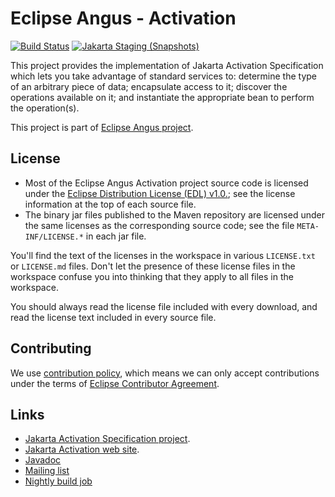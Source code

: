 # Eclipse Angus - Activation

[![Build Status](https://github.com/eclipse-ee4j/angus-activation/actions/workflows/maven.yml/badge.svg?branch=master)](https://github.com/eclipse-ee4j/angus-activation/actions/workflows/maven.yml?branch=master)
[![Jakarta Staging (Snapshots)](https://img.shields.io/nexus/s/https/jakarta.oss.sonatype.org/org.eclipse.angus/angus-activation.svg)](https://jakarta.oss.sonatype.org/content/repositories/staging/org/eclipse/angus/angus-activation/)

This project provides the implementation of Jakarta Activation Specification
which lets you take advantage of standard services to: determine the type of an arbitrary piece of data;
encapsulate access to it; discover the operations available on it; and instantiate the
appropriate bean to perform the operation(s).

This project is part of [Eclipse Angus project](https://projects.eclipse.org/projects/ee4j.angus).

## License

* Most of the Eclipse Angus Activation project source code is licensed
under the [Eclipse Distribution License (EDL) v1.0.](https://www.eclipse.org/org/documents/edl-v10.php);
see the license information at the top of each source file.
* The binary jar files published to the Maven repository are licensed
under the same licenses as the corresponding source code;
see the file `META-INF/LICENSE.*` in each jar file.

You'll find the text of the licenses in the workspace in various `LICENSE.txt` or `LICENSE.md` files.
Don't let the presence of these license files in the workspace confuse you into thinking
that they apply to all files in the workspace.

You should always read the license file included with every download, and read
the license text included in every source file.

## Contributing

We use [contribution policy](CONTRIBUTING.md), which means we can only accept contributions under
the terms of [Eclipse Contributor Agreement](http://www.eclipse.org/legal/ECA.php).

## Links

* [Jakarta Activation Specification project](https://github.com/eclipse-ee4j/jaf).
* [Jakarta Activation web site](https://eclipse-ee4j.github.io/jaf/).
* [Javadoc](https://javadoc.io/doc/org.eclipse.angus/angus-activation/latest/com.sun.activation.registries/module-summary.html)
* [Mailing list](https://accounts.eclipse.org/mailing-list/angus-dev)
* [Nightly build job](https://ci.eclipse.org/angus/job/angus-master-build/)
